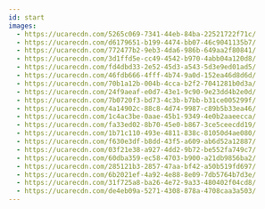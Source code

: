 ```yaml
---
id: start
images:
  - https://ucarecdn.com/5265c069-7341-44eb-84ba-22521722f71c/
  - https://ucarecdn.com/d6179651-b199-4474-bb07-46c9041135b7/
  - https://ucarecdn.com/772477b2-9eb3-4da6-986b-649aa2f80841/
  - https://ucarecdn.com/3d1ffd5e-cc49-4542-b970-4abb04a120d8/
  - https://ucarecdn.com/fd4dbd33-2e52-45d3-a543-5d3e9ed01ad5/
  - https://ucarecdn.com/46fdb666-4fff-4b74-9a0d-152ea46d8d6d/
  - https://ucarecdn.com/70b1a12b-004b-4cca-b2f2-7041281b0d3a/
  - https://ucarecdn.com/24f9aeaf-e0d7-43e1-9c90-9e23dd4b2e0d/
  - https://ucarecdn.com/7b0720f3-bd73-4c3b-b7bb-b31ce005299f/
  - https://ucarecdn.com/4a14902c-88c8-4d74-9987-c89b5b33ea46/
  - https://ucarecdn.com/1c4ac3be-0aae-45b1-9349-4e0b2aaeecca/
  - https://ucarecdn.com/fa33ed02-8b70-45e0-b867-3ce5ceecdd19/
  - https://ucarecdn.com/1b71c110-493e-4811-838c-81050d4ae080/
  - https://ucarecdn.com/f630e3df-b8dd-43f5-a609-ab6d52a12887/
  - https://ucarecdn.com/03f21e38-a927-4dd2-9b72-be552fa749c7/
  - https://ucarecdn.com/60dba359-ec58-4703-b900-a21db9856ba2/
  - https://ucarecdn.com/285121b3-2857-47aa-bf42-a50b519fd697/
  - https://ucarecdn.com/6b2021ef-4a92-4e88-8e09-7db5764b7d3e/
  - https://ucarecdn.com/31f725a8-ba26-4e72-9a33-480402f04cd8/
  - https://ucarecdn.com/de4eb09a-5271-4308-878a-4708caa3a503/
---
```

